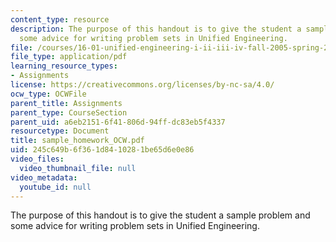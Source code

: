 ```yaml
---
content_type: resource
description: The purpose of this handout is to give the student a sample problem and
  some advice for writing problem sets in Unified Engineering.
file: /courses/16-01-unified-engineering-i-ii-iii-iv-fall-2005-spring-2006/245c649b6f361d8410281be65d6e0e86_sample_homework_OCW.pdf
file_type: application/pdf
learning_resource_types:
- Assignments
license: https://creativecommons.org/licenses/by-nc-sa/4.0/
ocw_type: OCWFile
parent_title: Assignments
parent_type: CourseSection
parent_uid: a6eb2151-6f41-806d-94ff-dc83eb5f4337
resourcetype: Document
title: sample_homework_OCW.pdf
uid: 245c649b-6f36-1d84-1028-1be65d6e0e86
video_files:
  video_thumbnail_file: null
video_metadata:
  youtube_id: null
---
```

The purpose of this handout is to give the student a sample problem and some advice for writing problem sets in Unified Engineering.